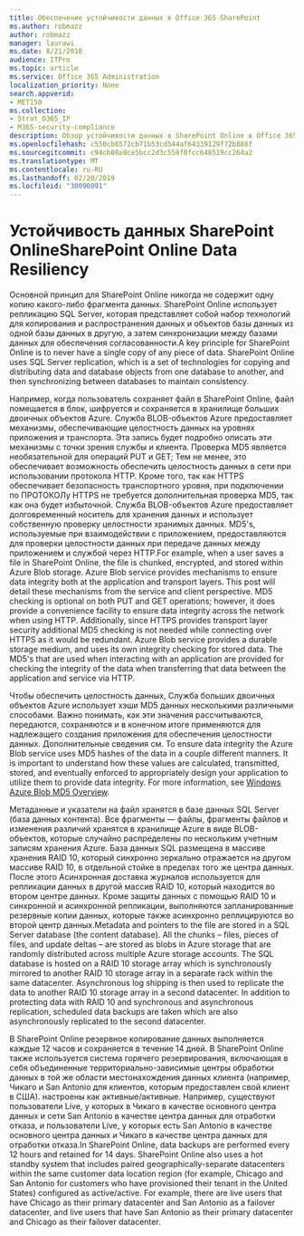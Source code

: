 ```yaml
---
title: Обеспечение устойчивости данных в Office 365 SharePoint
ms.author: robmazz
author: robmazz
manager: laurawi
ms.date: 8/21/2018
audience: ITPro
ms.topic: article
ms.service: Office 365 Administration
localization_priority: None
search.appverid:
- MET150
ms.collection:
- Strat_O365_IP
- M365-security-compliance
description: Обзор устойчивости данных в SharePoint Online в Office 365.
ms.openlocfilehash: c550cb6572cb71b53cd544af64339129f72b888f
ms.sourcegitcommit: c94cb88a9ce5bcc2d3c558f0fcc648519cc264a2
ms.translationtype: MT
ms.contentlocale: ru-RU
ms.lasthandoff: 02/20/2019
ms.locfileid: "30090891"
---
```

# <a name="sharepoint-online-data-resiliency"></a><span data-ttu-id="a3b58-103">Устойчивость данных SharePoint Online</span><span class="sxs-lookup"><span data-stu-id="a3b58-103">SharePoint Online Data Resiliency</span></span>
<span data-ttu-id="a3b58-p101">Основной принцип для SharePoint Online никогда не содержит одну копию какого-либо фрагмента данных. SharePoint Online использует репликацию SQL Server, которая представляет собой набор технологий для копирования и распространения данных и объектов базы данных из одной базы данных в другую, а затем синхронизации между базами данных для обеспечения согласованности.</span><span class="sxs-lookup"><span data-stu-id="a3b58-p101">A key principle for SharePoint Online is to never have a single copy of any piece of data. SharePoint Online uses SQL Server replication, which is a set of technologies for copying and distributing data and database objects from one database to another, and then synchronizing between databases to maintain consistency.</span></span> 

<span data-ttu-id="a3b58-p102">Например, когда пользователь сохраняет файл в SharePoint Online, файл помещается в блок, шифруется и сохраняется в хранилище больших двоичных объектов Azure. Служба BLOB-объектов Azure предоставляет механизмы, обеспечивающие целостность данных на уровнях приложения и транспорта. Эта запись будет подробно описать эти механизмы с точки зрения службы и клиента. Проверка MD5 является необязательной для операций PUT и GET; Тем не менее, это обеспечивает возможность обеспечить целостность данных в сети при использовании протокола HTTP. Кроме того, так как HTTPS обеспечивает безопасность транспортного уровня, при подключении по ПРОТОКОЛу HTTPS не требуется дополнительная проверка MD5, так как она будет избыточной. Служба BLOB-объектов Azure предоставляет долговременный носитель для хранения данных и использует собственную проверку целостности хранимых данных. MD5's, используемые при взаимодействии с приложением, предоставляются для проверки целостности данных при передаче данных между приложением и службой через HTTP.</span><span class="sxs-lookup"><span data-stu-id="a3b58-p102">For example, when a user saves a file in SharePoint Online, the file is chunked, encrypted, and stored within Azure Blob storage. Azure Blob service provides mechanisms to ensure data integrity both at the application and transport layers. This post will detail these mechanisms from the service and client perspective. MD5 checking is optional on both PUT and GET operations; however, it does provide a convenience facility to ensure data integrity across the network when using HTTP. Additionally, since HTTPS provides transport layer security additional MD5 checking is not needed while connecting over HTTPS as it would be redundant. Azure Blob service provides a durable storage medium, and uses its own integrity checking for stored data. The MD5's that are used when interacting with an application are provided for checking the integrity of the data when transferring that data between the application and service via HTTP.</span></span> 

<span data-ttu-id="a3b58-p103">Чтобы обеспечить целостность данных, Служба больших двоичных объектов Azure использует хэши MD5 данных несколькими различными способами. Важно понимать, как эти значения рассчитываются, передаются, сохраняются и в конечном итоге применяются для надлежащего создания приложения для обеспечения целостности данных. Дополнительные сведения см. [](http://blogs.msdn.com/b/windowsazurestorage/archive/2011/02/18/windows-azure-blob-md5-overview.aspx)</span><span class="sxs-lookup"><span data-stu-id="a3b58-p103">To ensure data integrity the Azure Blob service uses MD5 hashes of the data in a couple different manners. It is important to understand how these values are calculated, transmitted, stored, and eventually enforced to appropriately design your application to utilize them to provide data integrity. For more information, see [Windows Azure Blob MD5 Overview](http://blogs.msdn.com/b/windowsazurestorage/archive/2011/02/18/windows-azure-blob-md5-overview.aspx).</span></span> 

<span data-ttu-id="a3b58-p104">Метаданные и указатели на файл хранятся в базе данных SQL Server (база данных контента). Все фрагменты — файлы, фрагменты файлов и изменения различий хранятся в хранилище Azure в виде BLOB-объектов, которые случайно распределены по нескольким учетным записям хранения Azure. База данных SQL размещена в массиве хранения RAID 10, который синхронно зеркально отражается на другом массиве RAID 10, в отдельной стойке в пределах того же центра данных. После этого Асинхронная доставка журналов используется для репликации данных в другой массив RAID 10, который находится во втором центре данных. Кроме защиты данных с помощью RAID 10 и синхронной и асинхронной репликации, выполняются запланированные резервные копии данных, которые также асинхронно реплицируются во второй центр данных.</span><span class="sxs-lookup"><span data-stu-id="a3b58-p104">Metadata and pointers to the file are stored in a SQL Server database (the content database). All the chunks – files, pieces of files, and update deltas – are stored as blobs in Azure storage that are randomly distributed across multiple Azure storage accounts. The SQL database is hosted on a RAID 10 storage array which is synchronously mirrored to another RAID 10 storage array in a separate rack within the same datacenter. Asynchronous log shipping is then used to replicate the data to another RAID 10 storage array in a second datacenter. In addition to protecting data with RAID 10 and synchronous and asynchronous replication, scheduled data backups are taken which are also asynchronously replicated to the second datacenter.</span></span> 

<span data-ttu-id="a3b58-p105">В SharePoint Online резервное копирование данных выполняется каждые 12 часов и сохраняется в течение 14 дней. В SharePoint Online также используется система горячего резервирования, включающая в себя объединенные территориально-зависимые центры обработки данных в той же области местонахождения данных клиента (например, Чикаго и San Antonio для клиентов, которым предоставлен свой клиент в США). настроены как активные/активные. Например, существуют пользователи Live, у которых в Чикаго в качестве основного центра данных и сети San Antonio в качестве центра данных для отработки отказа, и пользователи Live, у которых есть San Antonio в качестве основного центра данных и Чикаго в качестве центра данных для отработки отказа.</span><span class="sxs-lookup"><span data-stu-id="a3b58-p105">In SharePoint Online, data backups are performed every 12 hours and retained for 14 days. SharePoint Online also uses a hot standby system that includes paired geographically-separate datacenters within the same customer data location region (for example, Chicago and San Antonio for customers who have provisioned their tenant in the United States) configured as active/active. For example, there are live users that have Chicago as their primary datacenter and San Antonio as a failover datacenter, and live users that have San Antonio as their primary datacenter and Chicago as their failover datacenter.</span></span> 